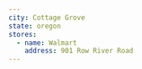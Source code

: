 ```yaml
---
city: Cottage Grove
state: oregon
stores:
  - name: Walmart
    address: 901 Row River Road
---
```

